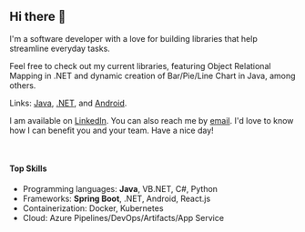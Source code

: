 ## Hi there 👋

I'm a software developer with a love for building libraries that help streamline everyday tasks. 

Feel free to check out my current libraries, featuring Object Relational Mapping in .NET and dynamic creation of Bar/Pie/Line Chart in Java, among others.

Links:
<a href="https://github.com/tundeadetunji/api-java-code">Java</a>, <a href="https://github.com/tundeadetunji/api-dot_net-all_modules">.NET</a>, and <a href="https://github.com/tundeadetunji/api-android-general_module">Android</a>.

I am available on <a href="https://www.linkedin.com/in/tundeadetunji/">LinkedIn</a>. You can also reach me by <a href="mailto: tundeadetunji2017@gmail.com">email</a>. I'd love to know how I can benefit you and your team. Have a nice day!

<br />
<h4>Top Skills</h4>
<ul>
  <li>Programming languages: <b>Java</b>, VB.NET, C#, Python</li>
  <li>Frameworks: <b>Spring Boot</b>, .NET, Android, React.js</li>
  <li>Containerization: Docker, Kubernetes</li>
  <li>Cloud: Azure Pipelines/DevOps/Artifacts/App Service</li>
</ul>

<br />




<!--
**tundeadetunji/tundeadetunji** is a ✨ _special_ ✨ repository because its `README.md` (this file) appears on your GitHub profile.

Here are some ideas to get you started:

- 🔭 I’m currently working on ...
- 🌱 I’m currently learning ...
- 👯 I’m looking to collaborate on ...
- 🤔 I’m looking for help with ...
- 💬 Ask me about ...
- 📫 How to reach me: ...
- 😄 Pronouns: ...
- ⚡ Fun fact: ...
-->
